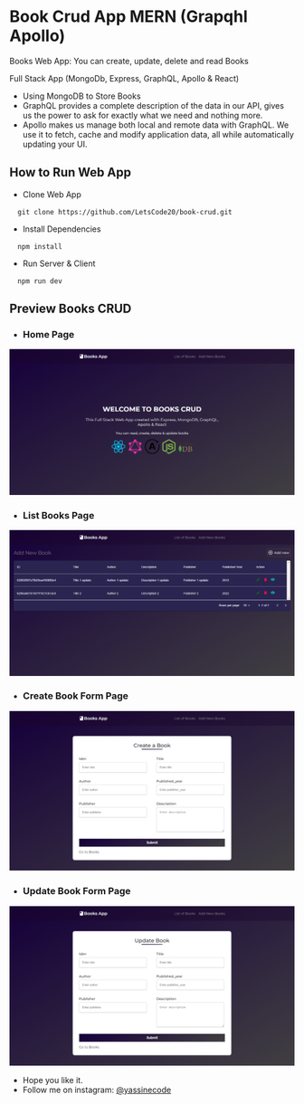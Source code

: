 # Book Crud App MERN (Grapqhl Apollo)

Books Web App: You can create, update, delete and read Books

Full Stack App (MongoDb, Express, GraphQL, Apollo & React)

- Using MongoDB to Store Books
- GraphQL provides a complete description of the data in our API, gives us the power to ask for exactly what we need and nothing more.
- Apollo makes us manage both local and remote data with GraphQL. We use it to fetch, cache and modify application data, all while automatically updating your UI.

## How to Run Web App

- Clone Web App

```
  git clone https://github.com/LetsCode20/book-crud.git
```

- Install Dependencies

```
  npm install
```

- Run Server & Client

```
  npm run dev
```

## Preview Books CRUD

- ### Home Page

![Books Home Page](./client/src/assets/images-markdown/home.png)

- ### List Books Page

![List Books Page](./client/src/assets/images-markdown/books.png)

- ### Create Book Form Page

![Create Book Page](./client/src/assets/images-markdown/createForm.png)

- ### Update Book Form Page

![Update Book Page](./client/src/assets/images-markdown/updateForm.png)

- Hope you like it.
- Follow me on instagram: [@yassinecode](https://www.instagram.com/yassinecode/)
